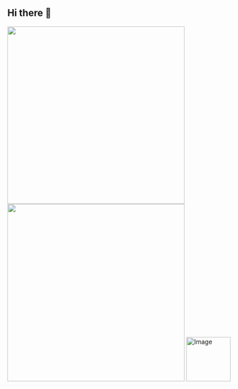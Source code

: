 ## Hi there 👋



<img src="https://github.com/user-attachments/assets/ac51d79a-83fb-4dff-bf2f-3c575da30609" width="400"/>
<img src="https://github.com/user-attachments/assets/40029b81-0cf8-41e0-8134-5a696e092a10" width="400"/>

<img width="100" height="100" alt="Image" src="https://github.com/user-attachments/assets/f805334e-e7ca-4787-a650-ccb7116d2224"/>




<!--
**samhomesss/samhomesss** is a ✨ _special_ ✨ repository because its `README.md` (this file) appears on your GitHub profile.

Here are some ideas to get you started:

- 🔭 I’m currently working on ...
- 🌱 I’m currently learning ...
- 👯 I’m looking to collaborate on ...
- 🤔 I’m looking for help with ...
- 💬 Ask me about ...
- 📫 How to reach me: ...
- 😄 Pronouns: ...
- ⚡ Fun fact: ...
-->
